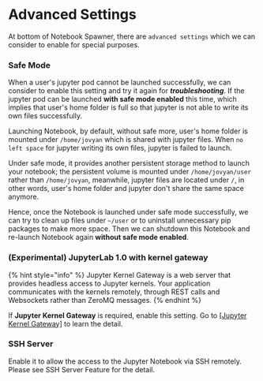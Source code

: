 # Advanced Settings

At bottom of Notebook Spawner, there are `advanced settings` which we can consider to enable for special purposes.

### Safe Mode

When a user's jupyter pod cannot be launched successfully, we can consider to enable this setting and try it again for _**troubleshooting**_. If the jupyter pod can be launched **with safe mode enabled** this time, which implies that user's home folder is full so that jupyter is not able to write its own files successfully.

Launching Notebook, by default, without safe more, user's home folder is mounted under `/home/jovyan` which is shared with jupyter files. When `no left space` for jupyter writing its own files, jupyter is failed to launch.

Under safe mode, it provides another persistent storage method to launch your notebook; the persistent volume is mounted under `/home/jovyan/user` rather than `/home/jovyan`, meanwhile, jupyter files are located under `/`, in other words, user's home folder and jupyter don't share the same space anymore.

Hence, once the Notebook is launched under safe mode successfully, we can try to clean up files under `~/user` or to uninstall unnecessary pip packages to make more space. Then we can shutdown this Notebook and re-launch Notebook again **without safe mode enabled**.

### (Experimental) JupyterLab 1.0 with kernel gateway

{% hint style="info" %}
Jupyter Kernel Gateway is a web server that provides headless access to Jupyter kernels. Your application communicates with the kernels remotely, through REST calls and Websockets rather than ZeroMQ messages.
{% endhint %}

If **Jupyter Kernel Gateway** is required, enable this setting. Go to [\[Jupyter Kernel Gateway\]](https://jupyter-kernel-gateway.readthedocs.io/en/latest/index.html) to learn the detail.

### SSH Server

Enable it to allow the access to the Jupyter Notebook via SSH remotely. Please see SSH Server Feature for the detail.
